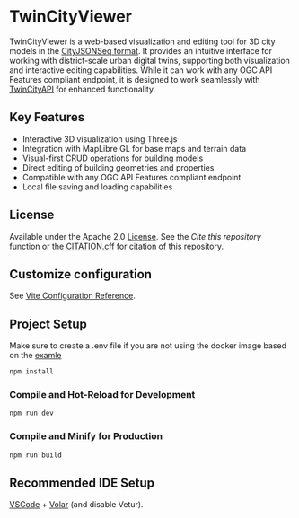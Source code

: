 # TwinCityViewer

TwinCityViewer is a web-based visualization and editing tool for 3D city models in the [CityJSONSeq format](https://www.cityjson.org/cityjsonseq/). It provides an intuitive interface for working with district-scale urban digital twins, supporting both visualization and interactive editing capabilities. While it can work with any OGC API Features compliant endpoint, it is designed to work seamlessly with [TwinCityAPI](https://github.com/RWTH-E3D/twin-city-api) for enhanced functionality.

## Key Features

- Interactive 3D visualization using Three.js
- Integration with MapLibre GL for base maps and terrain data
- Visual-first CRUD operations for building models
- Direct editing of building geometries and properties
- Compatible with any OGC API Features compliant endpoint
- Local file saving and loading capabilities

## License

Available under the Apache 2.0 [License](License.md).
See the _Cite this repository_ function or the [CITATION.cff](CITATION.cff) for citation of this repository.

## Customize configuration

See [Vite Configuration Reference](https://vitejs.dev/config/).

## Project Setup

Make sure to create a .env file if you are not using the docker image based on
the [examle](sample.env)

```sh
npm install
```

### Compile and Hot-Reload for Development

```sh
npm run dev
```

### Compile and Minify for Production

```sh
npm run build
```

## Recommended IDE Setup

[VSCode](https://code.visualstudio.com/) + [Volar](https://marketplace.visualstudio.com/items?itemName=Vue.volar) (and disable Vetur).
